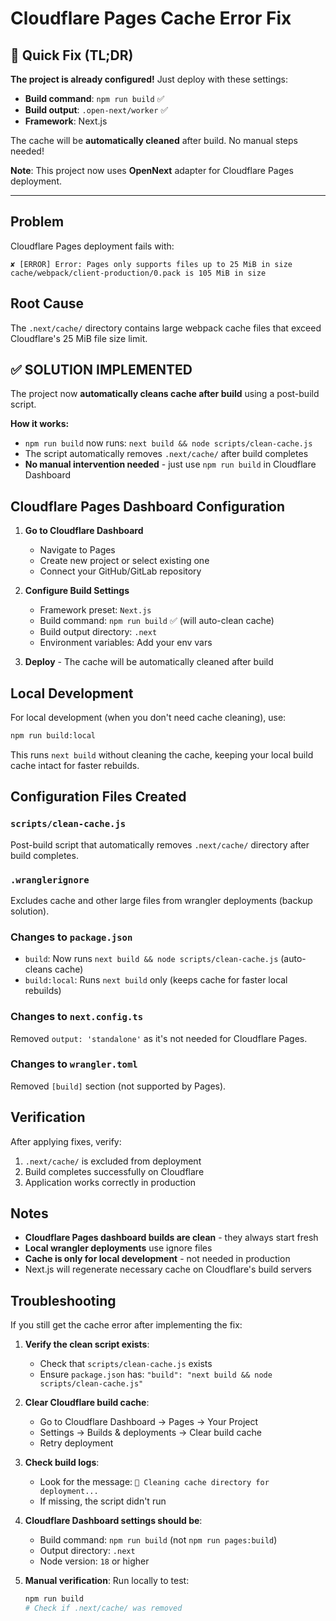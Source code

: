 # Cloudflare Pages Cache Error Fix

## 🚀 Quick Fix (TL;DR)

**The project is already configured!** Just deploy with these settings:

- **Build command**: `npm run build` ✅
- **Build output**: `.open-next/worker` ✅
- **Framework**: Next.js

The cache will be **automatically cleaned** after build. No manual steps needed!

**Note**: This project now uses **OpenNext** adapter for Cloudflare Pages deployment.

---

## Problem
Cloudflare Pages deployment fails with:
```
✘ [ERROR] Error: Pages only supports files up to 25 MiB in size
cache/webpack/client-production/0.pack is 105 MiB in size
```

## Root Cause
The `.next/cache/` directory contains large webpack cache files that exceed Cloudflare's 25 MiB file size limit.

## ✅ SOLUTION IMPLEMENTED

The project now **automatically cleans cache after build** using a post-build script.

**How it works:**
- `npm run build` now runs: `next build && node scripts/clean-cache.js`
- The script automatically removes `.next/cache/` after build completes
- **No manual intervention needed** - just use `npm run build` in Cloudflare Dashboard

## Cloudflare Pages Dashboard Configuration

1. **Go to Cloudflare Dashboard**
   - Navigate to Pages
   - Create new project or select existing one
   - Connect your GitHub/GitLab repository

2. **Configure Build Settings**
   - Framework preset: `Next.js`
   - Build command: `npm run build` ✅ (will auto-clean cache)
   - Build output directory: `.next`
   - Environment variables: Add your env vars

3. **Deploy** - The cache will be automatically cleaned after build

## Local Development

For local development (when you don't need cache cleaning), use:
```bash
npm run build:local
```

This runs `next build` without cleaning the cache, keeping your local build cache intact for faster rebuilds.

## Configuration Files Created

### `scripts/clean-cache.js`
Post-build script that automatically removes `.next/cache/` directory after build completes.

### `.wranglerignore`
Excludes cache and other large files from wrangler deployments (backup solution).

### Changes to `package.json`
- `build`: Now runs `next build && node scripts/clean-cache.js` (auto-cleans cache)
- `build:local`: Runs `next build` only (keeps cache for faster local rebuilds)

### Changes to `next.config.ts`
Removed `output: 'standalone'` as it's not needed for Cloudflare Pages.

### Changes to `wrangler.toml`
Removed `[build]` section (not supported by Pages).

## Verification

After applying fixes, verify:
1. `.next/cache/` is excluded from deployment
2. Build completes successfully on Cloudflare
3. Application works correctly in production

## Notes

- **Cloudflare Pages dashboard builds are clean** - they always start fresh
- **Local wrangler deployments** use ignore files
- **Cache is only for local development** - not needed in production
- Next.js will regenerate necessary cache on Cloudflare's build servers

## Troubleshooting

If you still get the cache error after implementing the fix:

1. **Verify the clean script exists**:
   - Check that `scripts/clean-cache.js` exists
   - Ensure `package.json` has: `"build": "next build && node scripts/clean-cache.js"`

2. **Clear Cloudflare build cache**:
   - Go to Cloudflare Dashboard → Pages → Your Project
   - Settings → Builds & deployments → Clear build cache
   - Retry deployment

3. **Check build logs**:
   - Look for the message: `🧹 Cleaning cache directory for deployment...`
   - If missing, the script didn't run

4. **Cloudflare Dashboard settings should be**:
   - Build command: `npm run build` (not `npm run pages:build`)
   - Output directory: `.next`
   - Node version: `18` or higher

5. **Manual verification**:
   Run locally to test:
   ```bash
   npm run build
   # Check if .next/cache/ was removed
   ```
